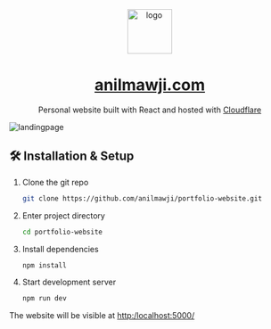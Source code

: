 <div align="center">
  <img alt="logo" src="public/icon.svg" width="80" />
</div>
<h1 align="center">
  <a href="https://www.anilmawji.com/" target="_blank">
    anilmawji.com
  </a>
</h1>
<p align="center">
  Personal website built with React and hosted with <a href="https://www.cloudflare.com/" target="_blank">Cloudflare</a>
</p>

![landingpage](https://github.com/user-attachments/assets/6873ac52-6f47-42a3-98fd-8dd62a520675)

## 🛠 Installation & Setup

1. Clone the git repo

   ```sh
   git clone https://github.com/anilmawji/portfolio-website.git
   ```

2. Enter project directory

   ```sh
   cd portfolio-website
   ```

4. Install dependencies

   ```sh
   npm install
   ```

5. Start development server

   ```sh
   npm run dev
   ```

The website will be visible at [http:/localhost:5000/](http://localhost:5000/)

